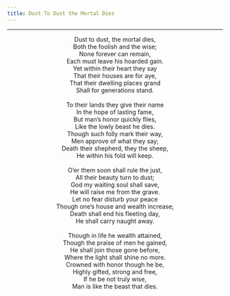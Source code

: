 ```yaml
---
title: Dust To Dust the Mortal Dies
---
```


---
<center>
Dust to dust, the mortal dies,<br/>
Both the foolish and the wise;<br/>
None forever can remain,<br/>
Each must leave his hoarded gain.<br/>
Yet within their heart they say<br/>
That their houses are for aye,<br/>
That their dwelling places grand<br/>
Shall for generations stand.<br/>
<br/>
To their lands they give their name<br/>
In the hope of lasting fame,<br/>
But man’s honor quickly flies,<br/>
Like the lowly beast he dies.<br/>
Though such folly mark their way,<br/>
Men approve of what they say;<br/>
Death their shepherd, they the sheep,<br/>
He within his fold will keep.<br/>
<br/>
O’er them soon shall rule the just,<br/>
All their beauty turn to dust;<br/>
God my waiting soul shall save,<br/>
He will raise me from the grave.<br/>
Let no fear disturb your peace<br/>
Though one’s house and wealth increase;<br/>
Death shall end his fleeting day,<br/>
He shall carry naught away.<br/>
<br/>
Though in life he wealth attained,<br/>
Though the praise of men he gained,<br/>
He shall join those gone before,<br/>
Where the light shall shine no more.<br/>
Crowned with honor though he be,<br/>
Highly gifted, strong and free,<br/>
If he be not truly wise,<br/>
Man is like the beast that dies.
</center>